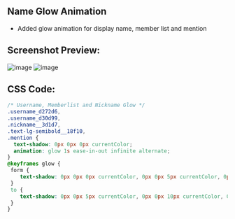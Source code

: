 ## Name Glow Animation
- Added glow animation for display name, member list and mention


## Screenshot Preview:
![image](https://github.com/sang765/vencord-css-snippets/assets/80249864/06f9711f-90e8-4541-8552-4c1a26e59376)
![image](https://github.com/sang765/vencord-css-snippets/assets/80249864/20ce2b12-278b-4aae-8c06-f4e0cbab4d0e)


## CSS Code:
```css
/* Username, Memberlist and Nickname Glow */
.username_d272d6,
.username_d30d99,
.nickname__3d1d7,
.text-lg-semibold__18f10,
.mention {
  text-shadow: 0px 0px 0px currentColor;
  animation: glow 1s ease-in-out infinite alternate;
}
@keyframes glow {
 form {
	text-shadow: 0px 0px 0px currentColor, 0px 0px 5px currentColor, 0px 0px 10px currentColor;
 }
 to {
	text-shadow: 0px 0px 5px currentColor, 0px 0px 10px currentColor, 0px 0px 15px currentColor;
 }
}
```
